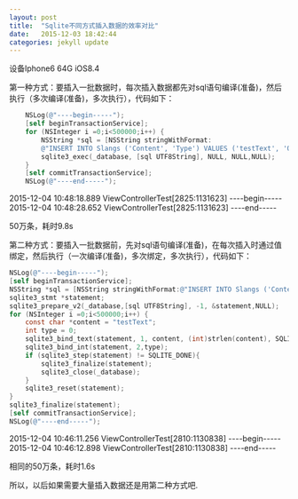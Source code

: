 ```yaml
---
layout: post
title:  "Sqlite不同方式插入数据的效率对比"
date:   2015-12-03 18:42:44
categories: jekyll update
---
```

设备Iphone6 64G iOS8.4


第一种方式：要插入一批数据时，每次插入数据都先对sql语句编译(准备)，然后执行（多次编译(准备)，多次执行），代码如下：
```objective-c
    NSLog(@"----begin-----");
    [self beginTransactionService];
    for (NSInteger i =0;i<500000;i++) {
        NSString *sql = [NSString stringWithFormat:
        @"INSERT INTO Slangs ('Content', 'Type') VALUES ('testText', '0')"];
        sqlite3_exec(_database, [sql UTF8String], NULL, NULL,NULL);
    }
    [self commitTransactionService];
    NSLog(@"----end-----");
```
2015-12-04 10:48:18.889 ViewControllerTest[2825:1131623] ----begin-----
2015-12-04 10:48:28.652 ViewControllerTest[2825:1131623] ----end-----

50万条，耗时9.8s


第二种方式：要插入一批数据前，先对sql语句编译(准备)，在每次插入时通过值绑定，然后执行（一次编译(准备)，多次绑定，多次执行），代码如下：
```Objective-c
NSLog(@"----begin-----");
[self beginTransactionService];
NSString *sql = [NSString stringWithFormat:@"INSERT INTO Slangs ('Content', 'Type') VALUES (?,?)"];
sqlite3_stmt *statement;
sqlite3_prepare_v2(_database,[sql UTF8String], -1, &statement,NULL);
for (NSInteger i =0;i<500000;i++) {
    const char *content = "testText";
    int type = 0;
    sqlite3_bind_text(statement, 1, content, (int)strlen(content), SQLITE_TRANSIENT);
    sqlite3_bind_int(statement, 2,type);
    if (sqlite3_step(statement) != SQLITE_DONE){
        sqlite3_finalize(statement);
        sqlite3_close(_database);
    }
    sqlite3_reset(statement);
}
sqlite3_finalize(statement);
[self commitTransactionService];
NSLog(@"----end-----");
```
2015-12-04 10:46:11.256 ViewControllerTest[2810:1130838] ----begin-----
2015-12-04 10:46:12.898 ViewControllerTest[2810:1130838] ----end-----

相同的50万条，耗时1.6s

所以，以后如果需要大量插入数据还是用第二种方式吧.